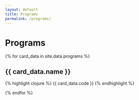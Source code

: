 ```yaml
---
layout: default
title: Programs
permalink: /programs/
---
```


# Programs

{% for card_data in site.data.programs %}

## {{ card_data.name }}

{% highlight clojure %}
{{ card_data.code }}
{% endhighlight %}

{% endfor %}
